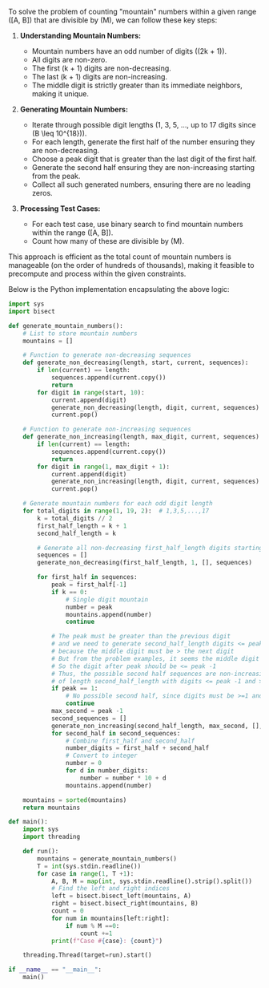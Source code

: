 To solve the problem of counting "mountain" numbers within a given range \([A, B]\) that are divisible by \(M\), we can follow these key steps:

1. **Understanding Mountain Numbers:**
   - Mountain numbers have an odd number of digits (\(2k + 1\)).
   - All digits are non-zero.
   - The first \(k + 1\) digits are non-decreasing.
   - The last \(k + 1\) digits are non-increasing.
   - The middle digit is strictly greater than its immediate neighbors, making it unique.

2. **Generating Mountain Numbers:**
   - Iterate through possible digit lengths (1, 3, 5, ..., up to 17 digits since \(B \leq 10^{18}\)).
   - For each length, generate the first half of the number ensuring they are non-decreasing.
   - Choose a peak digit that is greater than the last digit of the first half.
   - Generate the second half ensuring they are non-increasing starting from the peak.
   - Collect all such generated numbers, ensuring there are no leading zeros.

3. **Processing Test Cases:**
   - For each test case, use binary search to find mountain numbers within the range \([A, B]\).
   - Count how many of these are divisible by \(M\).

This approach is efficient as the total count of mountain numbers is manageable (on the order of hundreds of thousands), making it feasible to precompute and process within the given constraints.

Below is the Python implementation encapsulating the above logic:

```python
import sys
import bisect

def generate_mountain_numbers():
    # List to store mountain numbers
    mountains = []

    # Function to generate non-decreasing sequences
    def generate_non_decreasing(length, start, current, sequences):
        if len(current) == length:
            sequences.append(current.copy())
            return
        for digit in range(start, 10):
            current.append(digit)
            generate_non_decreasing(length, digit, current, sequences)
            current.pop()

    # Function to generate non-increasing sequences
    def generate_non_increasing(length, max_digit, current, sequences):
        if len(current) == length:
            sequences.append(current.copy())
            return
        for digit in range(1, max_digit + 1):
            current.append(digit)
            generate_non_increasing(length, digit, current, sequences)
            current.pop()

    # Generate mountain numbers for each odd digit length
    for total_digits in range(1, 19, 2):  # 1,3,5,...,17
        k = total_digits // 2
        first_half_length = k + 1
        second_half_length = k

        # Generate all non-decreasing first_half_length digits starting from 1 to 9
        sequences = []
        generate_non_decreasing(first_half_length, 1, [], sequences)

        for first_half in sequences:
            peak = first_half[-1]
            if k == 0:
                # Single digit mountain
                number = peak
                mountains.append(number)
                continue

            # The peak must be greater than the previous digit
            # and we need to generate second_half_length digits <= peak -1
            # because the middle digit must be > the next digit
            # But from the problem examples, it seems the middle digit should be > next digit
            # So the digit after peak should be <= peak -1
            # Thus, the possible second half sequences are non-increasing sequences
            # of length second_half_length with digits <= peak -1 and >=1
            if peak == 1:
                # No possible second half, since digits must be >=1 and <=0
                continue
            max_second = peak -1
            second_sequences = []
            generate_non_increasing(second_half_length, max_second, [], second_sequences)
            for second_half in second_sequences:
                # Combine first_half and second_half
                number_digits = first_half + second_half
                # Convert to integer
                number = 0
                for d in number_digits:
                    number = number * 10 + d
                mountains.append(number)

    mountains = sorted(mountains)
    return mountains

def main():
    import sys
    import threading

    def run():
        mountains = generate_mountain_numbers()
        T = int(sys.stdin.readline())
        for case in range(1, T +1):
            A, B, M = map(int, sys.stdin.readline().strip().split())
            # Find the left and right indices
            left = bisect.bisect_left(mountains, A)
            right = bisect.bisect_right(mountains, B)
            count = 0
            for num in mountains[left:right]:
                if num % M ==0:
                    count +=1
            print(f"Case #{case}: {count}")

    threading.Thread(target=run).start()

if __name__ == "__main__":
    main()
```